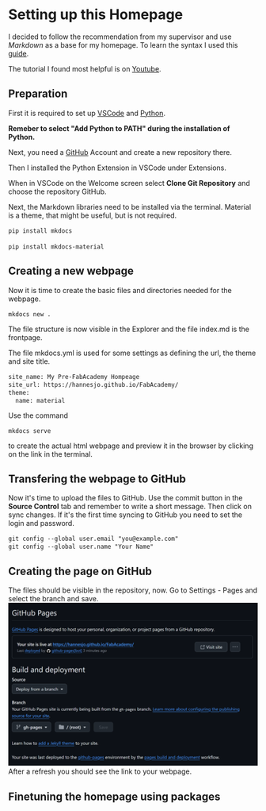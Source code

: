 # Setting up this Homepage

I decided to follow the recommendation from my supervisor and use *Markdown* as a base for my homepage. To learn the syntax I used this [guide](https://www.markdownguide.org/basic-syntax/). 

The tutorial I found most helpful is on [Youtube](https://www.youtube.com/watch?v=Q-YA_dA8C20).

## Preparation
First it is required to set up [VSCode](https://code.visualstudio.com/) and [Python](https://www.python.org/). 

**Remeber to select "Add Python to PATH" during the installation of Python.**

Next, you need a [GitHub](https://github.com) Account and create a new repository there. 

Then I installed the Python Extension in VSCode under Extensions.

When in VSCode on the Welcome screen select **Clone Git Repository** and choose the repository GitHub. 

Next, the Markdown libraries need to be installed via the terminal. Material is a theme, that might be useful, but is not required.

```
pip install mkdocs

pip install mkdocs-material
```
## Creating a new webpage
Now it is time to create the basic files and directories needed for the webpage. 
```
mkdocs new .
```
The file structure is now visible in the Explorer and the file index.md is the frontpage. 

The file mkdocs.yml is used for some settings as defining the url, the theme and site title. 
```
site_name: My Pre-FabAcademy Hompeage
site_url: https://hannesjo.github.io/FabAcademy/
theme:
  name: material
```
Use the command 
```
mkdocs serve
```
to create the actual html webpage and preview it in the browser by clicking on the link in the terminal. 

## Transfering the webpage to GitHub
Now it's time to upload the files to GitHub. Use the commit button in the **Source Control** tab and remember to write a short message. Then click on sync changes. If it's the first time syncing to GitHub you need to set the login and password. 
```
git config --global user.email "you@example.com"
git config --global user.name "Your Name"
```

## Creating the page on GitHub
The files should be visible in the repository, now. 
Go to Settings - Pages and select the branch and save. 
![Pages Settings](/docs/images/githug_pages.png)
After a refresh you should see the link to your webpage.

## Finetuning the homepage using packages

